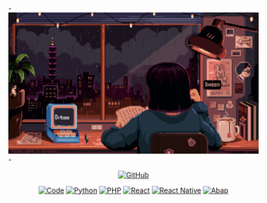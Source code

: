 -![Monash UAS](https://github.com/earn4393/earn4393/blob/d631665f8629fb4494c9152428ac5d4c4ccf483a/fbaf443c014bf40b95cfa35121572b25.gif)-
<p align="center">
    <a href="https://github.com/earn4393" target="_blank"><img alt="GitHub" src="https://img.shields.io/badge/-@alwinw-181717?style=flat-square&logo=GitHub&logoColor=white"></a>
</p>

<div align="center">
    <a href="https://github.com/earn4393?tab=repositories" target="_blank"><img alt="Code" src="https://img.shields.io/badge/Code-black?style=for-the-badge&logoSize=auto" height="29px"></a>
    <a href="https://github.com/earn4393?tab=repositories&q=&type=&language=python&sort=" target="_blank"><img alt="Python" src="https://img.shields.io/badge/Python-black?style=for-the-badge&logo=python&logoSize=auto" height="29px"></a>
    <a href="https://github.com/stars/earn4393/lists/php" target="_blank"><img alt="PHP" src="https://img.shields.io/badge/PHP-black?style=for-the-badge&logo=php&logoSize=auto" height="29px"></a>
    <a href="https://github.com/stars/earn4393/lists/react" target="_blank"><img alt="React" src="https://img.shields.io/badge/React-black?style=for-the-badge&logo=react&logoSize=auto" height="29px"></a>
    <a href="https://github.com/earn4393/IAoon" target="_blank"><img alt="React Native" src="https://img.shields.io/badge/react_native-%2320232a.svg?style=for-the-badge&logo=react&logoColor=%2361DAFB" height="29px"></a>
    <a href="https://github.com/stars/earn4393/lists/abap" target="_blank"><img alt="Abap" src="https://img.shields.io/badge/abap-black?style=for-the-badge&logo=sap&logoSize=auto" height="29px"></a>
    
</div>

